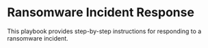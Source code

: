 # Ransomware Incident Response

This playbook provides step-by-step instructions for responding to a ransomware incident.
